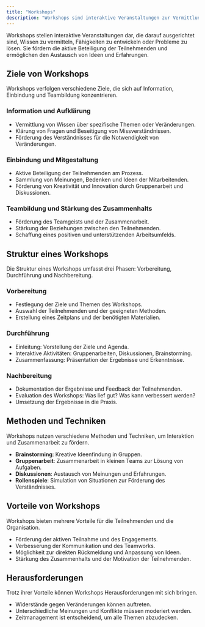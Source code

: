 ```yaml
---
title: "Workshops"
description: "Workshops sind interaktive Veranstaltungen zur Vermittlung von Wissen, Entwicklung von Fähigkeiten und Lösung von Problemen. Sie fördern aktive Teilnahme, Teambildung und Innovation durch Methoden wie Brainstorming und Gruppenarbeit."
---
```


Workshops stellen interaktive Veranstaltungen dar, die darauf ausgerichtet sind, Wissen zu vermitteln, Fähigkeiten zu entwickeln oder Probleme zu lösen. Sie fördern die aktive Beteiligung der Teilnehmenden und ermöglichen den Austausch von Ideen und Erfahrungen.

## Ziele von Workshops
Workshops verfolgen verschiedene Ziele, die sich auf Information, Einbindung und Teambildung konzentrieren.

### Information und Aufklärung
- Vermittlung von Wissen über spezifische Themen oder Veränderungen.
- Klärung von Fragen und Beseitigung von Missverständnissen.
- Förderung des Verständnisses für die Notwendigkeit von Veränderungen.

### Einbindung und Mitgestaltung
- Aktive Beteiligung der Teilnehmenden am Prozess.
- Sammlung von Meinungen, Bedenken und Ideen der Mitarbeitenden.
- Förderung von Kreativität und Innovation durch Gruppenarbeit und Diskussionen.

### Teambildung und Stärkung des Zusammenhalts
- Förderung des Teamgeists und der Zusammenarbeit.
- Stärkung der Beziehungen zwischen den Teilnehmenden.
- Schaffung eines positiven und unterstützenden Arbeitsumfelds.

## Struktur eines Workshops
Die Struktur eines Workshops umfasst drei Phasen: Vorbereitung, Durchführung und Nachbereitung.

### Vorbereitung
- Festlegung der Ziele und Themen des Workshops.
- Auswahl der Teilnehmenden und der geeigneten Methoden.
- Erstellung eines Zeitplans und der benötigten Materialien.

### Durchführung
- Einleitung: Vorstellung der Ziele und Agenda.
- Interaktive Aktivitäten: Gruppenarbeiten, Diskussionen, Brainstorming.
- Zusammenfassung: Präsentation der Ergebnisse und Erkenntnisse.

### Nachbereitung
- Dokumentation der Ergebnisse und Feedback der Teilnehmenden.
- Evaluation des Workshops: Was lief gut? Was kann verbessert werden?
- Umsetzung der Ergebnisse in die Praxis.

## Methoden und Techniken
Workshops nutzen verschiedene Methoden und Techniken, um Interaktion und Zusammenarbeit zu fördern.

- **Brainstorming**: Kreative Ideenfindung in Gruppen.
- **Gruppenarbeit**: Zusammenarbeit in kleinen Teams zur Lösung von Aufgaben.
- **Diskussionen**: Austausch von Meinungen und Erfahrungen.
- **Rollenspiele**: Simulation von Situationen zur Förderung des Verständnisses.

## Vorteile von Workshops
Workshops bieten mehrere Vorteile für die Teilnehmenden und die Organisation.

- Förderung der aktiven Teilnahme und des Engagements.
- Verbesserung der Kommunikation und des Teamworks.
- Möglichkeit zur direkten Rückmeldung und Anpassung von Ideen.
- Stärkung des Zusammenhalts und der Motivation der Teilnehmenden.

## Herausforderungen
Trotz ihrer Vorteile können Workshops Herausforderungen mit sich bringen.

- Widerstände gegen Veränderungen können auftreten.
- Unterschiedliche Meinungen und Konflikte müssen moderiert werden.
- Zeitmanagement ist entscheidend, um alle Themen abzudecken.